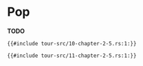# Pop

**TODO**

```rust,noplaypen
{{#include tour-src/10-chapter-2-5.rs:1:}}
```

```rust,noplaypen
{{#include tour-src/11-chapter-2-5.rs:1:}}
```


